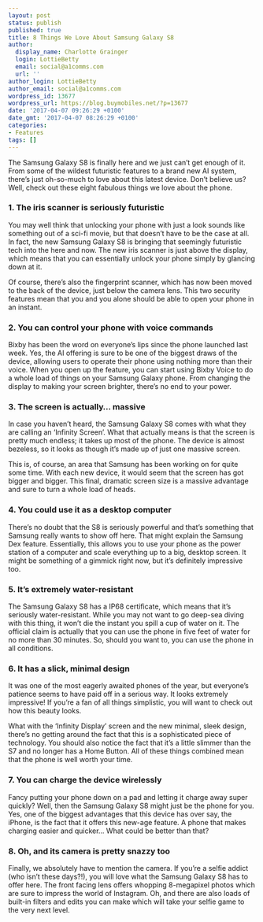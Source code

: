 ```yaml
---
layout: post
status: publish
published: true
title: 8 Things We Love About Samsung Galaxy S8
author:
  display_name: Charlotte Grainger
  login: LottieBetty
  email: social@a1comms.com
  url: ''
author_login: LottieBetty
author_email: social@a1comms.com
wordpress_id: 13677
wordpress_url: https://blog.buymobiles.net/?p=13677
date: '2017-04-07 09:26:29 +0100'
date_gmt: '2017-04-07 08:26:29 +0100'
categories:
- Features
tags: []
---
```

<p>The Samsung Galaxy S8 is finally here and we just can&rsquo;t get enough of it. From some of the wildest futuristic features to a brand new AI system, there&rsquo;s just oh-so-much to love about this latest device. Don&rsquo;t believe us? Well, check out these eight fabulous things we love about the phone.</p>
<h3>1. The iris scanner is seriously futuristic</h3>
<p>You may well think that unlocking your phone with just a look sounds like something out of a sci-fi movie, but that doesn&rsquo;t have to be the case at all. In fact, the new Samsung Galaxy S8 is bringing that seemingly futuristic tech into the here and now. The new iris scanner is just above the display, which means that you can essentially unlock your phone simply by glancing down at it.</p>
<p>Of course, there&rsquo;s also the fingerprint scanner, which has now been moved to the back of the device, just below the camera lens. This two security features mean that you and you alone should be able to open your phone in an instant.</p>
<h3>2. You can control your phone with voice commands</h3>
<p>Bixby has been the word on everyone&rsquo;s lips since the phone launched last week. Yes, the AI offering is sure to be one of the biggest draws of the device, allowing users to operate their phone using nothing more than their voice. When you open up the feature, you can start using Bixby Voice to do a whole load of things on your Samsung Galaxy phone. From changing the display to making your screen brighter, there&rsquo;s no end to your power.</p>
<h3>3. The screen is actually&hellip; massive</h3>
<p>In case you haven&rsquo;t heard, the Samsung Galaxy S8 comes with what they are calling an &lsquo;Infinity Screen&rsquo;. What that actually means is that the screen is pretty much endless; it takes up most of the phone. The device is almost bezeless, so it looks as though it&rsquo;s made up of just one massive screen.</p>
<p>This is, of course, an area that Samsung has been working on for quite some time. With each new device, it would seem that the screen has got bigger and bigger. This final, dramatic screen size is a massive advantage and sure to turn a whole load of heads.</p>
<h3>4. You could use it as a desktop computer</h3>
<p>There&rsquo;s no doubt that the S8 is seriously powerful and that&rsquo;s something that Samsung really wants to show off here. That might explain the Samsung Dex feature. Essentially, this allows you to use your phone as the power station of a computer and scale everything up to a big, desktop screen. It might be something of a gimmick right now, but it&rsquo;s definitely impressive too.</p>
<h3>5. It&rsquo;s extremely water-resistant</h3>
<p>The Samsung Galaxy S8 has a IP68 certificate, which means that it&rsquo;s seriously water-resistant. While you may not want to go deep-sea diving with this thing, it won&rsquo;t die the instant you spill a cup of water on it. The official claim is actually that you can use the phone in five feet of water for no more than 30 minutes. So, should you want to, you can use the phone in all conditions.</p>
<h3>6. It has a slick, minimal design</h3>
<p>It was one of the most eagerly awaited phones of the year, but everyone&rsquo;s patience seems to have paid off in a serious way. It looks extremely impressive! If you&rsquo;re a fan of all things simplistic, you will want to check out how this beauty looks.</p>
<p>What with the &lsquo;Infinity Display&rsquo; screen and the new minimal, sleek design, there&rsquo;s no getting around the fact that this is a sophisticated piece of technology. You should also notice the fact that it&rsquo;s a little slimmer than the S7 and no longer has a Home Button. All of these things combined mean that the phone is well worth your time.</p>
<h3>7. You can charge the device wirelessly</h3>
<p>Fancy putting your phone down on a pad and letting it charge away super quickly? Well, then the Samsung Galaxy S8 might just be the phone for you. Yes, one of the biggest advantages that this device has over say, the iPhone, is the fact that it offers this new-age feature. A phone that makes charging easier and quicker&hellip; What could be better than that?</p>
<h3>8. Oh, and its camera is pretty snazzy too</h3>
<p>Finally, we absolutely have to mention the camera. If you&rsquo;re a selfie addict (who isn&rsquo;t these days?!), you will love what the Samsung Galaxy S8 has to offer here. The front facing lens offers whopping 8-megapixel photos which are sure to impress the world of Instagram. Oh, and there are also loads of built-in filters and edits you can make which will take your selfie game to the very next level.</p>

